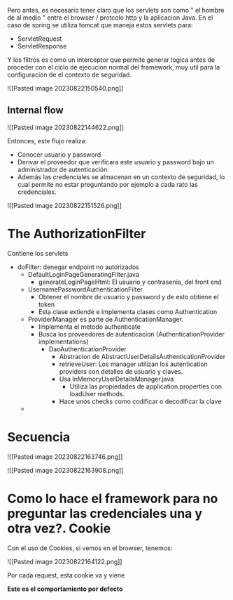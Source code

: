 
Pero antes, es necesario tener claro que los servlets son como " el hombre de al medio " entre el browser / protcolo http y la aplicacion Java. En el caso de spring se utiliza tomcat que maneja estos servlets para:

* ServletRequest
* ServletResponse

Y los filtros es como un interceptor que permite generar logica antes de proceder con el ciclo de ejecucion normal del framework, muy util para la configuracion de el contexto de seguridad.

![[Pasted image 20230822150540.png]]

## Internal flow

![[Pasted image 20230822144622.png]]

Entonces, este flujo realiza:
* Conocer usuario y password
* Derivar el proveedor que verificara este usuario y password bajo un administrador de autenticación.
* Además las credenciales se almacenan en un contexto de seguridad, lo cual permite no estar preguntando por ejemplo a cada rato las credenciales.

![[Pasted image 20230822151526.png]]

# The AuthorizationFilter

Contiene los servlets

* doFilter: denegar endpoint no autorizados
	* DefaultLoginPageGeneratingFilter.java
		* generateLoginPageHtml: El usuario y contrasenia, del front end
	* UsernamePasswordAuthenticationFilter
		* Obtener el nombre de usuario y password y de esto obtiene el token
		* Esta clase extiende e implementa clases como Authentication
	* ProviderManager es parte de AuthenticationManager.
		* Implementa el metodo authenticate
		* Busca los proveedores de autenticacion (AuthenticationProvider implementations)
			* DaoAuthenticationProvider
				* Abstracion de AbstractUserDetailsAuthenticationProvider
				* retrieveUser: Los manager utilizan los autentication providers con detalles de usuario y claves.
				* Usa InMemoryUserDetailsManager.java
					* Utiliza las propiedades de application.properties con loadUser methods.
				* Hace unos checks como codificar o decodificar la clave
	* 

# Secuencia

![[Pasted image 20230822163746.png]]

![[Pasted image 20230822163908.png]]

# Como lo hace el framework para no preguntar las credenciales una y otra vez?. Cookie

Con el uso de Cookies, si vemos en el browser, tenemos:

![[Pasted image 20230822164122.png]]

Por cada request, esta cookie va y viene

**Este es el comportamiento por defecto**